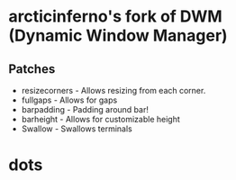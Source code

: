 # arcticinferno's fork of DWM (Dynamic Window Manager)

## Patches
* resizecorners - Allows resizing from each corner.
* fullgaps - Allows for gaps
* barpadding - Padding around bar!
* barheight - Allows for customizable height
* Swallow - Swallows terminals
# dots

